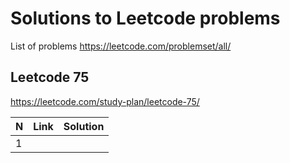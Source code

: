 # Solutions to Leetcode problems
List of problems https://leetcode.com/problemset/all/


## Leetcode 75
https://leetcode.com/study-plan/leetcode-75/

| N   | Link | Solution |
| --- | ---- | -------- |
| 1   |      |          |
